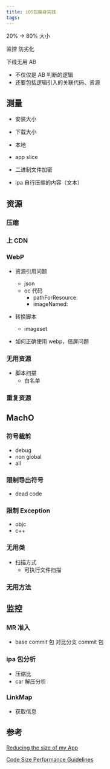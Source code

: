 ```yaml
---
title: iOS包瘦身实践
tags:
---
```



20% -> 80% 大小

监控
防劣化

下线无用 AB 
- 不仅仅是 AB 判断的逻辑
- 还要包括逻辑引入的关联代码、资源

## 测量

- 安装大小
- 下载大小

- 本地
- app slice

- 二进制文件加密

- ipa 自行压缩的内容（文本）

## 资源

### 压缩

### 上 CDN

### WebP

- 资源引用问题
	- json
	- oc 代码
		- pathForResource:
		- imageNamed:

- 转换脚本
	- imageset

- 如何正确使用 webp，倍屏问题

### 无用资源

- 脚本扫描
	- 白名单

### 重复资源

## MachO

### 符号裁剪

- debug
- non global
- all

### 限制导出符号

- dead code

### 限制 Exception

- objc
- c++

<!-- ####  -->

### 无用类

- 扫描方式
	- 可执行文件扫描

### 无用方法

## 监控

### MR 准入

- base commit 包 对比分支 commit 包

### ipa 包分析

- 压缩比
- car 解压分析

### LinkMap

- 获取信息


## 参考

[Reducing the size of my App](https://developer.apple.com/library/archive/qa/qa1795/_index.html)

[Code Size Performance Guidelines](https://developer.apple.com/library/archive/documentation/Performance/Conceptual/CodeFootprint/Articles/CompilerOptions.html)